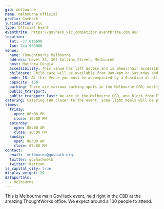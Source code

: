 ```yaml
---
gid: melbourne
name: Melbourne Official
prefix: GovHack
jurisdiction: vic
type: Official Event
eventbrite: https://govhack_vic_competitor.eventbrite.com.au/
location:
  lat: -37.816690
  lon: 144.963966
venue:
  name: ThoughtWorks Melbourne
  address: Level 23, 303 Collins Street, Melbourne
  host: Matthew Cengia
  accessibility: This venue has lift access and is wheelchair accessible. The door to the street requires a key card for entry, but we'll have somebody downstairs to let people in during peak times, and a phone number you can call outside of that.
  childcare: Child care will be available from 9am-4pm on Saturday and 9am-3pm on Sunday (possibly finishing closer to 5pm, depending on what we can manage). We will not be offering childcare for children 0-2 years old. Children 3-5/6 years old will have their own space in venue with room for 3-6 children – two carers. Children 6/7-12 years old will have their own space in venue with room for 5-10 children – two carers. We will be providing suitable entertainment as recommended by our childcare providers. We would also ask for your understanding that when all places are taken, we will not ask our childcare workers to stretch themselves. Depending on levels of demand, first in best dressed is probably how we will run it. Parents are expected to stay on site while their child is in childcare – this is not a drop zone for your shopping expedition.
  under_18: At this Venue you must be accompanied by a Guardian at all times.
  capacity: 150
  parking: There are various parking spots in the Melbourne CBD, mostly requiring a ticket.
  public_transport: 
  public_transport_last: We are in the Melbourne CBD, one block from Flinders Street, so please check the PTV website or Google for the latest public transport departure for your train/tram/bus line.
catering: Catering TBA closer to the event. Some light meals will be provided, but participants may need to bring some of their own snacks.
times:
  friday:
    open: 06:00 PM
    close: 10:00 PM
  saturday:
    open: 08:00 AM
    close: 10:00 PM
  sunday:
    open: 08:00 AM
    close: 07:00 PM
contact:
  email: 'melbourne@govhack.org'
  twitter: govhackmelb
  twitter: mattcen
is_capital_city: true
display_weight: 20
dataportals:
  - melbourne
---
```


This is Melbourne main GovHack event, held right in the CBD at the amazing ThoughtWorks office. We expect around a 100 people to attend.